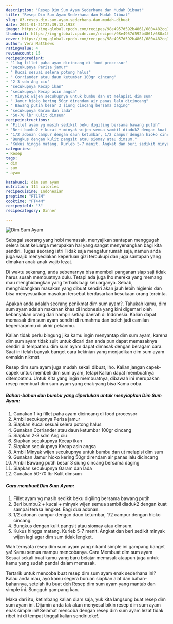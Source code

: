 ```yaml
---
description: "Resep Dim Sum Ayam Sederhana dan Mudah Dibuat"
title: "Resep Dim Sum Ayam Sederhana dan Mudah Dibuat"
slug: 83-resep-dim-sum-ayam-sederhana-dan-mudah-dibuat
date: 2021-01-21T22:39:12.193Z
image: https://img-global.cpcdn.com/recipes/98e4957d592b4861/680x482cq70/dim-sum-ayam-foto-resep-utama.jpg
thumbnail: https://img-global.cpcdn.com/recipes/98e4957d592b4861/680x482cq70/dim-sum-ayam-foto-resep-utama.jpg
cover: https://img-global.cpcdn.com/recipes/98e4957d592b4861/680x482cq70/dim-sum-ayam-foto-resep-utama.jpg
author: Vera Matthews
ratingvalue: 4
reviewcount: 15
recipeingredient:
- "1 kg fillet paha ayam dicincang di food processor"
- "secukupnya Perisa jamur"
- " Kucai sesuai selera potong halus"
- " Corriander atau daun ketumbar 100gr cincang"
- "2-3 sdm Ang ciu"
- "secukupnya Kecap ikan"
- "secukupnya Kecap asin angsa"
- " Minyak wijen secukupnya untuk bumbu dan ut melapisi dim sum"
- " Jamur hioko kering 50gr direndam air panas lalu dicincang"
- " Bawang putih besar 3 siung cincang bersama daging"
- "secukupnya Garam dan lada"
- "50-70 lbr Kulit dimsum"
recipeinstructions:
- "Fillet ayam yg masih sedikit beku digiling bersama bawang putih"
- "Beri bumbu2 + kucai + minyak wijen semua sambil diaduk2 dengan kuat sampai terasa lengket. Bagi dua adonan."
- "1/2 adonan campur dengan daun ketumbar, 1/2 campur dengan hioko cincang."
- "Bungkus dengan kulit pangsit atau siomay atau dimsum."
- "Kukus hingga matang. Kurleb 5-7 menit. Angkat dan beri sedikit minyak wijen lagi agar dim sum tidak lengket."
categories:
- Resep
tags:
- dim
- sum
- ayam

katakunci: dim sum ayam 
nutrition: 114 calories
recipecuisine: Indonesian
preptime: "PT17M"
cooktime: "PT44M"
recipeyield: "3"
recipecategory: Dinner

---
```



![Dim Sum Ayam](https://img-global.cpcdn.com/recipes/98e4957d592b4861/680x482cq70/dim-sum-ayam-foto-resep-utama.jpg)

Sebagai seorang yang hobi memasak, menyajikan santapan menggugah selera buat keluarga merupakan hal yang sangat menyenangkan bagi kita sendiri. Tugas seorang istri Tidak saja mengatur rumah saja, namun anda juga wajib menyediakan keperluan gizi tercukupi dan juga santapan yang dimakan anak-anak wajib lezat.

Di waktu  sekarang, anda sebenarnya bisa membeli panganan siap saji tidak harus susah membuatnya dulu. Tetapi ada juga lho mereka yang memang mau menghidangkan yang terbaik bagi keluarganya. Sebab, menghidangkan masakan yang dibuat sendiri akan jauh lebih higienis dan bisa menyesuaikan masakan tersebut berdasarkan kesukaan orang tercinta. 



Apakah anda adalah seorang penikmat dim sum ayam?. Tahukah kamu, dim sum ayam adalah makanan khas di Indonesia yang kini digemari oleh kebanyakan orang dari hampir setiap daerah di Indonesia. Kalian dapat memasak dim sum ayam sendiri di rumahmu dan boleh jadi camilan kegemaranmu di akhir pekanmu.

Kalian tidak perlu bingung jika kamu ingin menyantap dim sum ayam, karena dim sum ayam tidak sulit untuk dicari dan anda pun dapat memasaknya sendiri di tempatmu. dim sum ayam dapat dimasak dengan beragam cara. Saat ini telah banyak banget cara kekinian yang menjadikan dim sum ayam semakin nikmat.

Resep dim sum ayam juga mudah sekali dibuat, lho. Kalian jangan capek-capek untuk membeli dim sum ayam, tetapi Kalian dapat membuatnya ditempatmu. Untuk Kita yang ingin membuatnya, dibawah ini merupakan resep membuat dim sum ayam yang enak yang bisa Kamu coba.

<!--inarticleads1-->

##### Bahan-bahan dan bumbu yang diperlukan untuk menyiapkan Dim Sum Ayam:

1. Gunakan 1 kg fillet paha ayam dicincang di food processor
1. Ambil secukupnya Perisa jamur
1. Siapkan  Kucai sesuai selera potong halus
1. Gunakan  Corriander atau daun ketumbar 100gr cincang
1. Siapkan 2-3 sdm Ang ciu
1. Siapkan secukupnya Kecap ikan
1. Siapkan secukupnya Kecap asin angsa
1. Ambil  Minyak wijen secukupnya untuk bumbu dan ut melapisi dim sum
1. Gunakan  Jamur hioko kering 50gr direndam air panas lalu dicincang
1. Ambil  Bawang putih besar 3 siung cincang bersama daging
1. Siapkan secukupnya Garam dan lada
1. Gunakan 50-70 lbr Kulit dimsum




<!--inarticleads2-->

##### Cara membuat Dim Sum Ayam:

1. Fillet ayam yg masih sedikit beku digiling bersama bawang putih
1. Beri bumbu2 + kucai + minyak wijen semua sambil diaduk2 dengan kuat sampai terasa lengket. Bagi dua adonan.
1. 1/2 adonan campur dengan daun ketumbar, 1/2 campur dengan hioko cincang.
1. Bungkus dengan kulit pangsit atau siomay atau dimsum.
1. Kukus hingga matang. Kurleb 5-7 menit. Angkat dan beri sedikit minyak wijen lagi agar dim sum tidak lengket.




Wah ternyata resep dim sum ayam yang nikamt simple ini gampang banget ya! Kamu semua mampu mencobanya. Cara Membuat dim sum ayam Sesuai sekali buat kamu yang baru belajar memasak ataupun juga untuk kamu yang sudah pandai dalam memasak.

Tertarik untuk mencoba buat resep dim sum ayam enak sederhana ini? Kalau anda mau, ayo kamu segera buruan siapkan alat dan bahan-bahannya, setelah itu buat deh Resep dim sum ayam yang mantab dan simple ini. Sungguh gampang kan. 

Maka dari itu, ketimbang kalian diam saja, yuk kita langsung buat resep dim sum ayam ini. Dijamin anda tak akan menyesal bikin resep dim sum ayam enak simple ini! Selamat mencoba dengan resep dim sum ayam lezat tidak ribet ini di tempat tinggal kalian sendiri,oke!.

